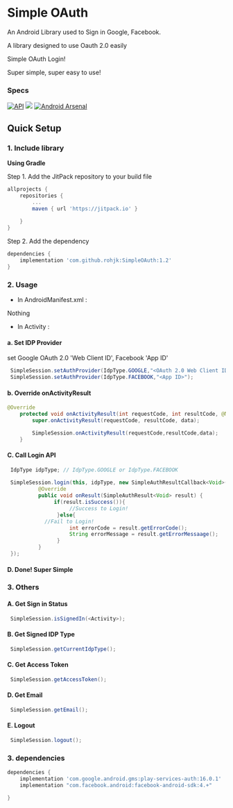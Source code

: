 # Simple OAuth
An Android Library used to Sign in Google, Facebook.

A library designed to use Oauth 2.0 easily

Simple OAuth Login! 

Super simple, super easy to use!

### Specs
[![API](https://img.shields.io/badge/API-16%2B-brightgreen.svg?style=flat)](https://android-arsenal.com/api?level=16)
[![](https://jitpack.io/v/rohjk/SimpleOAuth.svg)](https://jitpack.io/#rohjk/SimpleOAuth)
[![Android Arsenal](https://img.shields.io/badge/Android%20Arsenal-Simple%20OAuth-brightgreen.svg?style=flat)](https://android-arsenal.com/details/1/7488)


## Quick Setup

### 1. Include library

**Using Gradle**

Step 1. Add the JitPack repository to your build file

``` gradle
allprojects {
    repositories {
    	...
        maven { url 'https://jitpack.io' }
        
    }
}
```

Step 2. Add the dependency

``` gradle
dependencies {
    implementation 'com.github.rohjk:SimpleOAuth:1.2'
}
```

### 2. Usage

* In AndroidManifest.xml :

Nothing


* In Activity :

#### a. Set IDP Provider

set Google OAuth 2.0 'Web Client ID', Facebook 'App ID'

``` java
 SimpleSession.setAuthProvider(IdpType.GOOGLE,"<OAuth 2.0 Web Client ID>");
 SimpleSession.setAuthProvider(IdpType.FACEBOOK,"<App ID>");
```

#### b. Override onActivityResult

``` java
@Override
    protected void onActivityResult(int requestCode, int resultCode, @Nullable Intent data) {
        super.onActivityResult(requestCode, resultCode, data);

        SimpleSession.onActivityResult(requestCode,resultCode,data);
    }
```

#### C. Call Login API

``` java
 IdpType idpType; // IdpType.GOOGLE or IdpType.FACEBOOK
 
 SimpleSession.login(this, idpType, new SimpleAuthResultCallback<Void>() {
          @Override
          public void onResult(SimpleAuthResult<Void> result) {
               if(result.isSuccess()){
                    //Success to Login!
                }else{
		    //Fail to Login!
                    int errorCode = result.getErrorCode();
                    String errorMessage = result.getErrorMessaage();
                }
          }
 });
```

#### D. Done! Super Simple



### 3. Others

#### A. Get Sign in Status

``` java
 SimpleSession.isSignedIn(<Activity>);
```

#### B. Get Signed IDP Type

``` java
 SimpleSession.getCurrentIdpType();
```

#### C. Get Access Token

``` java
 SimpleSession.getAccessToken();
```

#### D. Get Email

``` java
 SimpleSession.getEmail();
```

#### E. Logout

``` java
 SimpleSession.logout();
```


### 3. dependencies

``` gradle
dependencies {
    implementation 'com.google.android.gms:play-services-auth:16.0.1'
    implementation "com.facebook.android:facebook-android-sdk:4.+"

}
```
